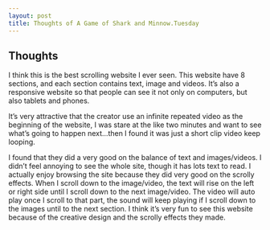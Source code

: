 ```yaml
---
layout: post
title: Thoughts of A Game of Shark and Minnow.Tuesday
---
```


<h2>Thoughts </h2>
  I think this is the best scrolling website I ever seen. This website have 8 sections, and each section contains text, image and videos. It’s also a responsive website so that people can see it not only on computers, but also tablets and phones.

  It’s very attractive that the creator use an infinite repeated video as the beginning of the website, I was stare at the like two minutes and want to see what’s going to happen next…then I found it was just a short clip video keep looping.
  
  I found that they did a very good on the balance of text and images/videos. I didn’t feel annoying to see the whole site, though it has lots text to read. I actually enjoy browsing the site because they did very good on the scrolly effects. When I scroll down to the image/video, the text will rise on the left or right side until I scroll down to the next image/video. The video will auto play once I scroll to that part, the sound will keep playing if I scroll down to the images until to the next section.
  I think it’s very fun to see this website because of the creative design and the scrolly effects they made.
